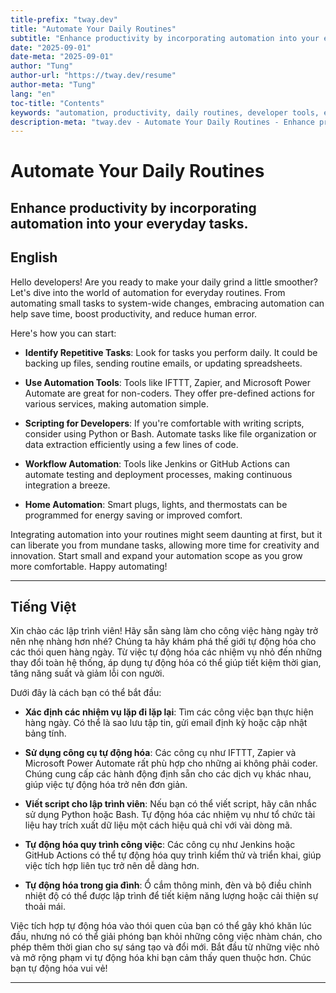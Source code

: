 ```yaml
---
title-prefix: "tway.dev"
title: "Automate Your Daily Routines"
subtitle: "Enhance productivity by incorporating automation into your everyday tasks."
date: "2025-09-01"
date-meta: "2025-09-01"
author: "Tung"
author-url: "https://tway.dev/resume"
author-meta: "Tung"
lang: "en"
toc-title: "Contents"
keywords: "automation, productivity, daily routines, developer tools, efficiency"
description-meta: "tway.dev - Automate Your Daily Routines - Enhance productivity by incorporating automation into your everyday tasks."
---
```


# Automate Your Daily Routines
## Enhance productivity by incorporating automation into your everyday tasks.

## English
Hello developers! Are you ready to make your daily grind a little smoother? Let's dive into the world of automation for everyday routines. From automating small tasks to system-wide changes, embracing automation can help save time, boost productivity, and reduce human error.

Here's how you can start:

- **Identify Repetitive Tasks**: Look for tasks you perform daily. It could be backing up files, sending routine emails, or updating spreadsheets.

- **Use Automation Tools**: Tools like IFTTT, Zapier, and Microsoft Power Automate are great for non-coders. They offer pre-defined actions for various services, making automation simple.

- **Scripting for Developers**: If you're comfortable with writing scripts, consider using Python or Bash. Automate tasks like file organization or data extraction efficiently using a few lines of code.

- **Workflow Automation**: Tools like Jenkins or GitHub Actions can automate testing and deployment processes, making continuous integration a breeze.

- **Home Automation**: Smart plugs, lights, and thermostats can be programmed for energy saving or improved comfort.

Integrating automation into your routines might seem daunting at first, but it can liberate you from mundane tasks, allowing more time for creativity and innovation. Start small and expand your automation scope as you grow more comfortable. Happy automating!

---

## Tiếng Việt
Xin chào các lập trình viên! Hãy sẵn sàng làm cho công việc hàng ngày trở nên nhẹ nhàng hơn nhé? Chúng ta hãy khám phá thế giới tự động hóa cho các thói quen hàng ngày. Từ việc tự động hóa các nhiệm vụ nhỏ đến những thay đổi toàn hệ thống, áp dụng tự động hóa có thể giúp tiết kiệm thời gian, tăng năng suất và giảm lỗi con người.

Dưới đây là cách bạn có thể bắt đầu:

- **Xác định các nhiệm vụ lặp đi lặp lại**: Tìm các công việc bạn thực hiện hàng ngày. Có thể là sao lưu tập tin, gửi email định kỳ hoặc cập nhật bảng tính.

- **Sử dụng công cụ tự động hóa**: Các công cụ như IFTTT, Zapier và Microsoft Power Automate rất phù hợp cho những ai không phải coder. Chúng cung cấp các hành động định sẵn cho các dịch vụ khác nhau, giúp việc tự động hóa trở nên đơn giản.

- **Viết script cho lập trình viên**: Nếu bạn có thể viết script, hãy cân nhắc sử dụng Python hoặc Bash. Tự động hóa các nhiệm vụ như tổ chức tài liệu hay trích xuất dữ liệu một cách hiệu quả chỉ với vài dòng mã.

- **Tự động hóa quy trình công việc**: Các công cụ như Jenkins hoặc GitHub Actions có thể tự động hóa quy trình kiểm thử và triển khai, giúp việc tích hợp liên tục trở nên dễ dàng hơn.

- **Tự động hóa trong gia đình**: Ổ cắm thông minh, đèn và bộ điều chỉnh nhiệt độ có thể được lập trình để tiết kiệm năng lượng hoặc cải thiện sự thoải mái.

Việc tích hợp tự động hóa vào thói quen của bạn có thể gây khó khăn lúc đầu, nhưng nó có thể giải phóng bạn khỏi những công việc nhàm chán, cho phép thêm thời gian cho sự sáng tạo và đổi mới. Bắt đầu từ những việc nhỏ và mở rộng phạm vi tự động hóa khi bạn cảm thấy quen thuộc hơn. Chúc bạn tự động hóa vui vẻ!

---